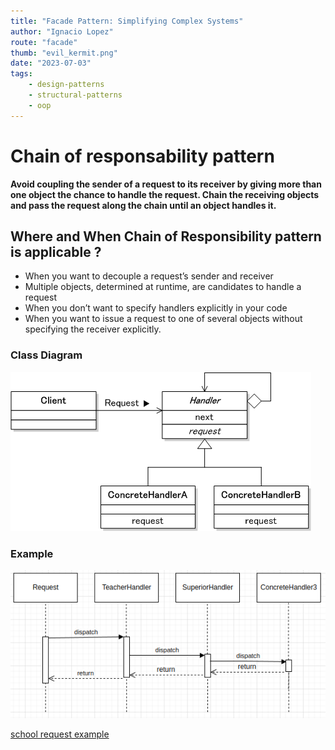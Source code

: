 ```yaml
---
title: "Facade Pattern: Simplifying Complex Systems"
author: "Ignacio Lopez"
route: "facade"
thumb: "evil_kermit.png"
date: "2023-07-03"
tags:
    - design-patterns
    - structural-patterns
    - oop
---
```

# Chain of responsability pattern

 __Avoid coupling the sender of a request to its receiver by giving more than one object the chance to handle the request. Chain the receiving objects and pass the request along the chain until an object handles it.__

## Where and When Chain of Responsibility pattern is applicable ?

-   When you want to decouple a request’s sender and receiver
-   Multiple objects, determined at runtime, are candidates to handle a request
-   When you don’t want to specify handlers explicitly in your code
-   When you want to issue a request to one of several objects without specifying the receiver explicitly.

### Class Diagram

![](./images/chain-structure.gif)

### Example

![](./images/chain-example.png)


[school request example](https://stackblitz.com/edit/typescript-fktrnv?file=index.ts)
